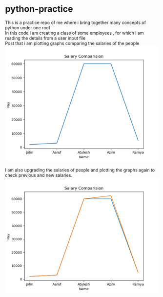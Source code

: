 # python-practice
This is a practice repo of me where i bring together many concepts of python under one roof<br/>
In this code i am creating a class of some employees , for which i am reading the details from a user input file<br/>
Post that i am plotting graphs comparing the salaries of the people<br/>
![alt text](https://github.com/Saksham1997/python-practice/blob/master/box1.png?raw=true)<br/><br/>
I am also upgrading the salaries of people and plotting the graphs again to check previous and new salaries.<br/>
![alt text](https://github.com/Saksham1997/python-practice/blob/master/box2.png?raw=true)<br/>


